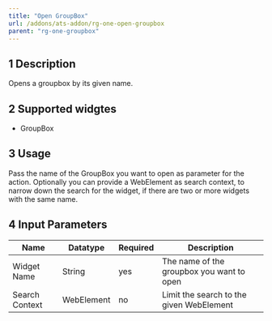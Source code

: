 ```yaml
---
title: "Open GroupBox"
url: /addons/ats-addon/rg-one-open-groupbox
parent: "rg-one-groupbox"
---
```


## 1 Description

Opens a groupbox by its given name.

## 2 Supported widgtes

* GroupBox

## 3 Usage

Pass the name of the GroupBox you want to open as parameter for the action.
Optionally you can provide a WebElement as search context, to narrow down the search for the widget, if there are two or more widgets with the same name.

## 4 Input Parameters

Name | Datatype | Required | Description
--- | --- | --- | ---
Widget Name | String | yes | The name of the groupbox you want to open
Search Context | WebElement | no | Limit the search to the given WebElement
